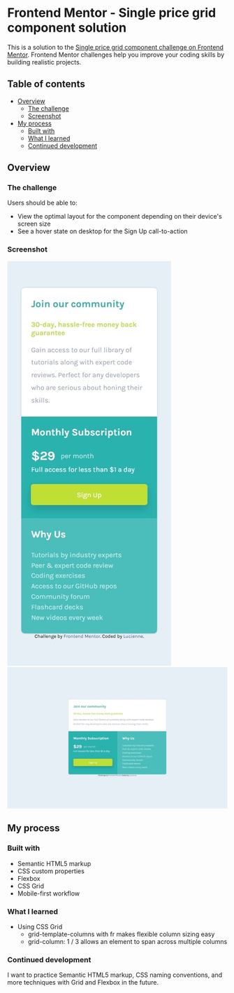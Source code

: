 # Frontend Mentor - Single price grid component solution

This is a solution to the [Single price grid component challenge on Frontend Mentor](https://www.frontendmentor.io/challenges/single-price-grid-component-5ce41129d0ff452fec5abbbc). Frontend Mentor challenges help you improve your coding skills by building realistic projects. 

## Table of contents

- [Overview](#overview)
  - [The challenge](#the-challenge)
  - [Screenshot](#screenshot)
- [My process](#my-process)
  - [Built with](#built-with)
  - [What I learned](#what-i-learned)
  - [Continued development](#continued-development)


## Overview

### The challenge

Users should be able to:

- View the optimal layout for the component depending on their device's screen size
- See a hover state on desktop for the Sign Up call-to-action

### Screenshot
![mobile](./mobile-screenshot.jpeg)
![desktop](./desktop-screenshot.jpeg)

## My process
### Built with
- Semantic HTML5 markup
- CSS custom properties
- Flexbox
- CSS Grid
- Mobile-first workflow
### What I learned
- Using CSS Grid
  - grid-template-columns with fr makes flexible column sizing easy
  - grid-column: 1 / 3 allows an element to span across multiple columns
### Continued development
I want to practice Semantic HTML5 markup, CSS naming conventions, and more techniques with Grid and Flexbox in the future.